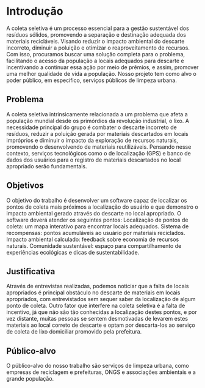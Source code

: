# Introdução

A coleta seletiva é um processo essencial para a gestão sustentável dos resíduos sólidos, promovendo a separação e destinação adequada dos materiais recicláveis. Visando reduzir o impacto ambiental do descarte incorreto, diminuir a poluição e otimizar o reaproveitamento de recursos.
Com isso, procuramos buscar uma solução completa para o problema, facilitando o acesso da população a locais adequados para descarte e incentivando a continuar essa ação por meio de prêmios, e assim, promover uma melhor qualidade de vida a população.
Nosso projeto tem como alvo o poder público, em específico, serviços públicos de limpeza urbana.

## Problema
A coleta seletiva intrinsicamente relacionada a um problema que afeta a população mundial desde os primórdios da revolução industrial, o lixo.
A necessidade principal do grupo é combater o descarte incorreto de resíduos, reduzir a poluição gerada por materiais descartados em locais impróprios e diminuir o impacto da exploração de recursos naturais, promovendo o desenvolvendo de materiais reutilizáveis.
Pensando nesse contexto, serviços tecnológicos como o de localização (GPS) e banco de dados dos usuários para o registro de materiais descartados no local apropriado serão fundamentais.

## Objetivos
O objetivo do trabalho é desenvolver um software capaz de localizar os pontos de coleta mais próximos a localização do usuário e que demonstro o impacto ambiental gerado através do descarte no local apropriado.
O software deverá atender os seguintes pontos: 
Localização de pontos de coleta: um mapa interativo para encontrar locais adequados.
Sistema de recompensas: pontos acumuláveis ao usuário por materiais reciclados.
Impacto ambiental calculado: feedback sobre economia de recursos naturais.
Comunidade sustentável: espaço para compartilhamento de experiências ecológicas e dicas de sustentabilidade. 

## Justificativa
Através de entrevistas realizadas, podemos noticiar que a falta de locais apropriados é principal obstáculo no descarte de materiais em locais apropriados, com entrevistados sem sequer saber da localização de algum ponto de coleta. Outro fator que interfere na coleta seletiva é a falta de incentivo, já que não são tão conhecidas a localização destes pontos, e por vez distante, muitas pessoas se sentem desmotivadas de levarem estes materiais ao local correto de descarte e optam por descarta-los ao serviço de coleta de lixo domiciliar promovido pela prefeitura. 

## Público-alvo

O público-alvo do nosso trabalho são serviços de limpeza urbana, como empresas de reciclagem e prefeituras, ONGS e associações ambientais e a grande população.
